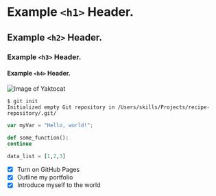 # Example `<h1>` Header.
## Example `<h2>` Header.
### Example `<h3>` Header.
#### Example `<h4>` Header.


![Image of Yaktocat](https://octodex.github.com/images/yaktocat.png)

```
$ git init
Initialized empty Git repository in /Users/skills/Projects/recipe-repository/.git/
```

``` javascript
var myVar = "Hello, world!";
```

``` python
def some_function():
continue

data_list = [1,2,3]
```
- [X] Turn on GitHub Pages
- [X] Outline my portfolio
- [X] Introduce myself to the world
